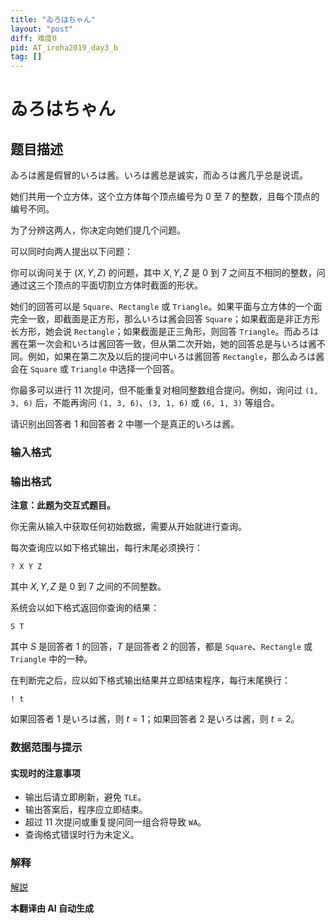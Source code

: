 ```yaml
---
title: "ゐろはちゃん"
layout: "post"
diff: 难度0
pid: AT_iroha2019_day3_b
tag: []
---
```


# ゐろはちゃん

## 题目描述

ゐろは酱是假冒的いろは酱。いろは酱总是诚实，而ゐろは酱几乎总是说谎。

她们共用一个立方体，这个立方体每个顶点编号为 $0$ 至 $7$ 的整数，且每个顶点的编号不同。

为了分辨这两人，你决定向她们提几个问题。

可以同时向两人提出以下问题：

你可以询问关于 $(X, Y, Z)$ 的问题，其中 $X, Y, Z$ 是 $0$ 到 $7$ 之间互不相同的整数，问通过这三个顶点的平面切割立方体时截面的形状。

她们的回答可以是 `Square`、`Rectangle` 或 `Triangle`。如果平面与立方体的一个面完全一致，即截面是正方形，那么いろは酱会回答 `Square`；如果截面是非正方形长方形，她会说 `Rectangle`；如果截面是正三角形，则回答 `Triangle`。而ゐろは酱在第一次会和いろは酱回答一致，但从第二次开始，她的回答总是与いろは酱不同。例如，如果在第二次及以后的提问中いろは酱回答 `Rectangle`，那么ゐろは酱会在 `Square` 或 `Triangle` 中选择一个回答。

你最多可以进行 $11$ 次提问，但不能重复对相同整数组合提问。例如，询问过 `(1, 3, 6)` 后，不能再询问 `(1, 3, 6)`、`(3, 1, 6)` 或 `(6, 1, 3)` 等组合。

请识别出回答者 $1$ 和回答者 $2$ 中哪一个是真正的いろは酱。

### 输入格式

### 输出格式

**注意：此题为交互式题目。**

你无需从输入中获取任何初始数据，需要从开始就进行查询。

每次查询应以如下格式输出，每行末尾必须换行：

```
? X Y Z
```

其中 $X, Y, Z$ 是 $0$ 到 $7$ 之间的不同整数。

系统会以如下格式返回你查询的结果：

```
S T
```

其中 $S$ 是回答者 $1$ 的回答，$T$ 是回答者 $2$ 的回答，都是 `Square`、`Rectangle` 或 `Triangle` 中的一种。

在判断完之后，应以如下格式输出结果并立即结束程序，每行末尾换行：

```
! t
```

如果回答者 $1$ 是いろは酱，则 $t=1$；如果回答者 $2$ 是いろは酱，则 $t=2$。

### 数据范围与提示

#### 实现时的注意事项

- 输出后请立即刷新，避免 `TLE`。
- 输出答案后，程序应立即结束。
- 超过 $11$ 次提问或重复提问同一组合将导致 `WA`。
- 查询格式错误时行为未定义。

### 解释

[解説](https://img.atcoder.jp/iroha2019-day3/editorial-B.pdf)

 **本翻译由 AI 自动生成**

